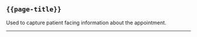 ## <code>{{page-title}}</code>

Used to capture patient facing information about the appointment.

---
